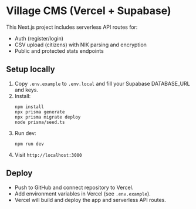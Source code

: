 # Village CMS (Vercel + Supabase)

This Next.js project includes serverless API routes for:
- Auth (register/login)
- CSV upload (citizens) with NIK parsing and encryption
- Public and protected stats endpoints

## Setup locally

1. Copy `.env.example` to `.env.local` and fill your Supabase DATABASE_URL and keys.
2. Install:
   ```
   npm install
   npx prisma generate
   npx prisma migrate deploy
   node prisma/seed.ts
   ```
3. Run dev:
   ```
   npm run dev
   ```
4. Visit `http://localhost:3000`

## Deploy

- Push to GitHub and connect repository to Vercel.
- Add environment variables in Vercel (see `.env.example`).
- Vercel will build and deploy the app and serverless API routes.


